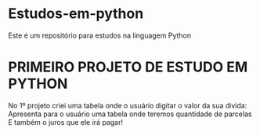 # Estudos-em-python
Este é um repositório para estudos na linguagem Python

# PRIMEIRO PROJETO DE ESTUDO EM PYTHON
No 1º projeto criei uma tabela onde o usuário digitar o valor da sua divida:
Apresenta para o usuário uma tabela onde teremos quantidade de parcelas
E também o juros que ele irá pagar!
